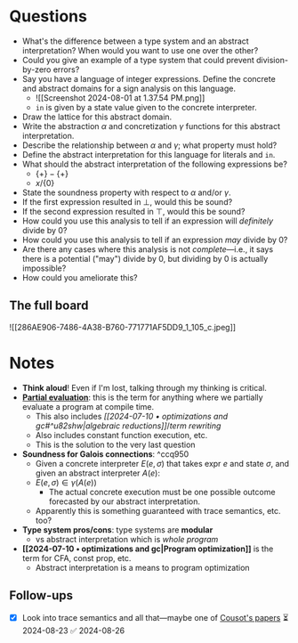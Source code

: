 # Questions

- What's the difference between a type system and an abstract interpretation? When would you want to use one over the other?
- Could you give an example of a type system that could prevent division-by-zero errors?
- Say you have a language of integer expressions. Define the concrete and abstract domains for a sign analysis on this language.
	- ![[Screenshot 2024-08-01 at 1.37.54 PM.png]]
	- `in` is given by a state value given to the concrete interpreter.
- Draw the lattice for this abstract domain.
- Write the abstraction $\alpha$ and concretization $\gamma$ functions for this abstract interpretation.
- Describe the relationship between $\alpha$ and $\gamma$; what property must hold?
- Define the abstract interpretation for this language for literals and `in`.
- What should the abstract interpretation of the following expressions be?
	- $\{ + \} - \{ + \}$
	- $x / \{ 0 \}$
- State the soundness property with respect to $\alpha$ and/or $\gamma$.
- If the first expression resulted in $\bot$, would this be sound?
- If the second expression resulted in $\top$, would this be sound?
- How could you use this analysis to tell if an expression will *definitely* divide by 0?
- How could you use this analysis to tell if an expression *may* divide by 0?
- Are there any cases where this analysis is not *complete*—i.e., it says there is a potential ("may") divide by 0, but dividing by 0 is actually impossible?
- How could you ameliorate this?

## The full board

![[286AE906-7486-4A38-B760-771771AF5DD9_1_105_c.jpeg]]

# Notes

- **Think aloud**! Even if I'm lost, talking through my thinking is critical.
- **[Partial evaluation](https://en.wikipedia.org/wiki/Partial_evaluation)**: this is the term for anything where we partially evaluate a program at compile time.
	- This also includes *[[2024-07-10 • optimizations and gc#^u82shw|algebraic reductions]]*/*term rewriting*
	- Also includes constant function execution, etc.
	- This is the solution to the very last question
- **Soundness for Galois connections**: ^ccq950
	- Given a concrete interpreter $E(e, \sigma)$ that takes expr $e$ and state $\sigma$, and given an abstract interpreter $A(e)$:
	- $E(e, \sigma) \in \gamma(A(e))$
		- The actual concrete execution must be one possible outcome forecasted by our abstract interpretation.
	- Apparently this is something guaranteed with trace semantics, etc. too?
- **Type system pros/cons**: type systems are **modular**
	- vs abstract interpretation which is *whole program*
- **[[2024-07-10 • optimizations and gc|Program optimization]]** is the term for CFA, const prop, etc.
	- Abstract interpretation is a means to program optimization

## Follow-ups

- [x] Look into trace semantics and all that—maybe one of [Cousot's papers](https://www.di.ens.fr/~cousot/COUSOTpapers/publications.www/Cousot-LNCS2000-sv-sb.pdf) ⏳ 2024-08-23 ✅ 2024-08-26
